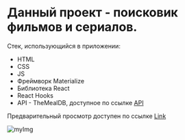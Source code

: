 # Данный проект - поисковик фильмов и сериалов.
Стек, использующийся в приложении:
- HTML
- CSS
- JS
- Фреймворк Materialize
- Библиотека React
- React Hooks
- API - TheMealDB, доступное по ссылке [API](https://www.themealdb.com)

Предварительный просмотр доступен по ссылке [Link](https://arturirk.github.io/Movies-Search/)

![myImg](https://avatars.mds.yandex.net/get-altay/1363278/2a0000016644351c32dd3cf360c31b4b1ea2/XXXL)

